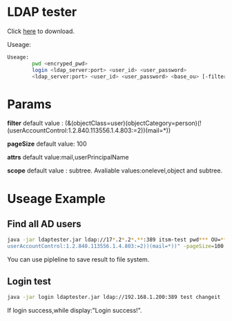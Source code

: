 # LDAP tester

Click [here](https://github.com/xooxle/ldap-tester/raw/master/versions/v1.0/ldaptester.jar) to download.

Useage:
```bash
Useage:
        pwd <encryped_pwd>
        login <ldap_server:port> <user_id> <user_password>
        <ldap_server:port> <user_id> <user_password> <base_ou> [-filter=<filter>] [-attrs=<attrs>] [-pageSize=<page_size> -scope=<search_scop>]
```

# Params 
<b>filter</b>
default value : (&(objectClass=user)(objectCategory=person)(!(userAccountControl:1.2.840.113556.1.4.803:=2))(mail=*))

<b>pageSize</b>
default value: 100

<b>attrs</b>
default value:mail,userPrincipalName

<b>scope</b>
default value : subtree. Avaliable values:onelevel,object and subtree.

# Useage Example

## Find all AD users
```bash
java -jar ldaptester.jar ldap://17*.2*.2*.**:389 itsm-test pwd*** OU=***有限公司,OU=***,DC=***,DC=***,DC=*** -filter="(&(objectClass=user)(objectCategory=person)(!(
userAccountControl:1.2.840.113556.1.4.803:=2))(mail=*))" -pageSize=100 -atts=mail,userPrincipalName
```
You can use pipleline to save result to file system.



## Login test
```bash
java -jar login ldaptester.jar ldap://192.168.1.200:389 test changeit
```
If login success,while display:"Login success!". 



